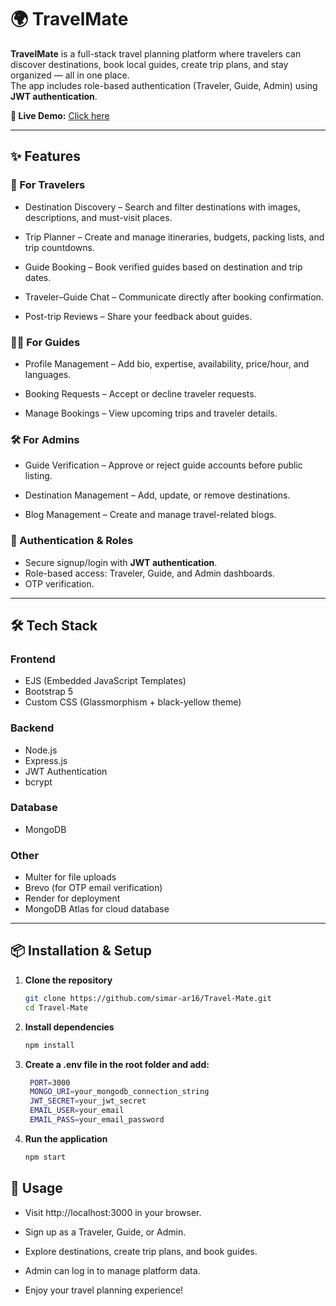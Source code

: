 # 🌍 TravelMate

**TravelMate** is a full-stack travel planning platform where travelers can discover destinations, book local guides, create trip plans, and stay organized — all in one place.  
The app includes role-based authentication (Traveler, Guide, Admin) using **JWT authentication**.

**🔗 Live Demo:** [Click here](https://travelmate-ymm9.onrender.com)  

---

## ✨ Features
### 🧳 For Travelers
- Destination Discovery – Search and filter destinations with images, descriptions, and must-visit places.

- Trip Planner – Create and manage itineraries, budgets, packing lists, and trip countdowns.

- Guide Booking – Book verified guides based on destination and trip dates.

- Traveler–Guide Chat – Communicate directly after booking confirmation.

- Post-trip Reviews – Share your feedback about guides.

### 👨‍💼 For Guides
- Profile Management – Add bio, expertise, availability, price/hour, and languages.

- Booking Requests – Accept or decline traveler requests.

- Manage Bookings – View upcoming trips and traveler details.

### 🛠 For Admins
- Guide Verification – Approve or reject guide accounts before public listing.

- Destination Management – Add, update, or remove destinations.

- Blog Management – Create and manage travel-related blogs.

### 🔑 Authentication & Roles
- Secure signup/login with **JWT authentication**.
- Role-based access: Traveler, Guide, and Admin dashboards.
- OTP verification.

---

## 🛠 Tech Stack

### **Frontend**
- EJS (Embedded JavaScript Templates)
- Bootstrap 5
- Custom CSS (Glassmorphism + black-yellow theme)

### **Backend**
- Node.js
- Express.js
- JWT Authentication
- bcrypt 

### **Database**
- MongoDB 

### **Other**
- Multer for file uploads
- Brevo (for OTP email verification)
- Render for deployment
- MongoDB Atlas for cloud database

---

## 📦 Installation & Setup

1. **Clone the repository**
   ```bash
   git clone https://github.com/simar-ar16/Travel-Mate.git 
   cd Travel-Mate
   
2. **Install dependencies**
   ```bash
   npm install

3. **Create a .env file in the root folder and add:**
   ```bash
    PORT=3000
    MONGO_URI=your_mongodb_connection_string
    JWT_SECRET=your_jwt_secret
    EMAIL_USER=your_email
    EMAIL_PASS=your_email_password

4. **Run the application**
   ```bash
   npm start

## 🚀 Usage

- Visit http://localhost:3000 in your browser.

- Sign up as a Traveler, Guide, or Admin.

- Explore destinations, create trip plans, and book guides.

- Admin can log in to manage platform data.

- Enjoy your travel planning experience!